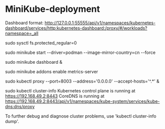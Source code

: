 # MiniKube-deployment
Dashboard format:
http://127.0.0.1:55555/api/v1/namespaces/kubernetes-dashboard/services/http:kubernetes-dashboard:/proxy/#/workloads?namespace=_all

  sudo sysctl fs.protected_regular=0
  
  sudo minikube start --driver=podman --image-mirror-country=cn --force
  
  sudo minikube dashboard &
  
  sudo minikube addons enable metrics-server
  
  sudo  kubectl proxy --port=8003 --address='0.0.0.0' --accept-hosts='^.*' &

  sudo kubectl cluster-info
Kubernetes control plane is running at https://192.168.49.2:8443
CoreDNS is running at https://192.168.49.2:8443/api/v1/namespaces/kube-system/services/kube-dns:dns/proxy

To further debug and diagnose cluster problems, use 'kubectl cluster-info dump'.
